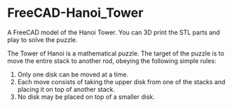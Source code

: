 # FreeCAD-Hanoi_Tower
 A FreeCAD model of the Hanoi Tower. You can 3D print the STL parts and play to solve the puzzle.
 
The Tower of Hanoi is a mathematical puzzle. The target of the puzzle is to move the entire stack to another rod, obeying the following simple rules:
1) Only one disk can be moved at a time.
2) Each move consists of taking the upper disk from one of the stacks and placing it on top of another stack.
3) No disk may be placed on top of a smaller disk.
